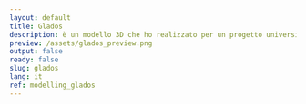 ```yaml
---
layout: default
title: Glados
description: è un modello 3D che ho realizzato per un progetto universitario.
preview: /assets/glados_preview.png
output: false
ready: false
slug: glados
lang: it
ref: modelling_glados
---
```

